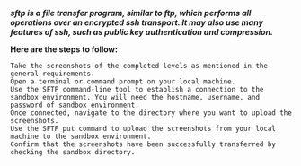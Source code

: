 <i><b>sftp is a file transfer program, similar to ftp, which performs all operations over an encrypted ssh transport. It may also use many features of ssh, such as public key authentication and compression.</b></i>

<b>Here are the steps to follow:</b>

	Take the screenshots of the completed levels as mentioned in the general requirements.
	Open a terminal or command prompt on your local machine.
	Use the SFTP command-line tool to establish a connection to the sandbox environment. You will need the hostname, username, and password of sandbox environment.
	Once connected, navigate to the directory where you want to upload the screenshots.
	Use the SFTP put command to upload the screenshots from your local machine to the sandbox environment.
	Confirm that the screenshots have been successfully transferred by checking the sandbox directory.
